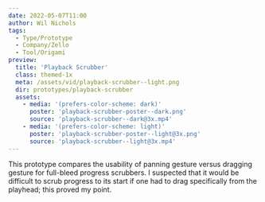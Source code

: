 ```yaml
---
date: 2022-05-07T11:00
author: Wil Nichols
tags:
  - Type/Prototype
  - Company/Zello
  - Tool/Origami
preview: 
  title: 'Playback Scrubber'
  class: themed-1x
  meta: /assets/vid/playback-scrubber--light.png
  dir: prototypes/playback-scrubber
  assets:
    - media: '(prefers-color-scheme: dark)'
      poster: 'playback-scrubber-poster--dark.png'
      source: 'playback-scrubber--dark@3x.mp4'
    - media: '(prefers-color-scheme: light)'
      poster: 'playback-scrubber-poster--light@3x.png'
      source: 'playback-scrubber--light@3x.mp4'
---
```

This prototype compares the usability of panning gesture versus dragging gesture for full-bleed progress scrubbers. I suspected that it would be difficult to scrub progress to its start if one had to drag specifically from the playhead; this proved my point.
